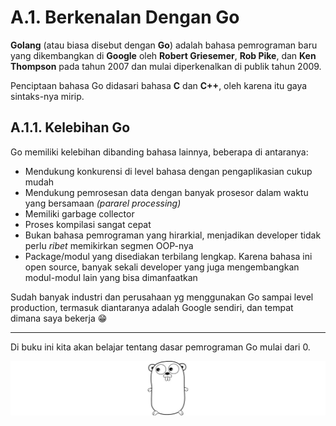 # A.1. Berkenalan Dengan Go

**Golang** (atau biasa disebut dengan **Go**) adalah bahasa pemrograman baru yang dikembangkan di **Google** oleh **Robert Griesemer**, **Rob Pike**, dan **Ken Thompson** pada tahun 2007 dan mulai diperkenalkan di publik tahun 2009.

Penciptaan bahasa Go didasari bahasa **C** dan **C++**, oleh karena itu gaya sintaks-nya mirip.

## A.1.1. Kelebihan Go

Go memiliki kelebihan dibanding bahasa lainnya, beberapa di antaranya:

* Mendukung konkurensi di level bahasa dengan pengaplikasian cukup mudah
* Mendukung pemrosesan data dengan banyak prosesor dalam waktu yang bersamaan *(pararel processing)*
* Memiliki garbage collector
* Proses kompilasi sangat cepat
* Bukan bahasa pemrograman yang hirarkial, menjadikan developer tidak perlu *ribet* memikirkan segmen OOP-nya
* Package/modul yang disediakan terbilang lengkap. Karena bahasa ini open source, banyak sekali developer yang juga mengembangkan modul-modul lain yang bisa dimanfaatkan

Sudah banyak industri dan perusahaan yg menggunakan Go sampai level production, termasuk diantaranya adalah Google sendiri, dan tempat dimana saya bekerja 😁

---

Di buku ini kita akan belajar tentang dasar pemrograman Go mulai dari 0.

![Logo Go, "The Go Gopher"](images/A.1_1_logo.png)
